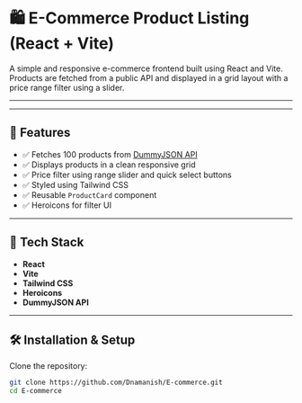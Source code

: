 # 🛍️ E-Commerce Product Listing (React + Vite)

A simple and responsive e-commerce frontend built using React and Vite. Products are fetched from a public API and displayed in a grid layout with a price range filter using a slider.

---

---

## 🚀 Features

- ✅ Fetches 100 products from [DummyJSON API](https://dummyjson.com/products)
- ✅ Displays products in a clean responsive grid
- ✅ Price filter using range slider and quick select buttons
- ✅ Styled using Tailwind CSS
- ✅ Reusable `ProductCard` component
- ✅ Heroicons for filter UI

---

## 🧰 Tech Stack

- **React**
- **Vite**
- **Tailwind CSS**
- **Heroicons**
- **DummyJSON API**

---

## 🛠️ Installation & Setup

Clone the repository:

```bash
git clone https://github.com/Dnamanish/E-commerce.git
cd E-commerce
